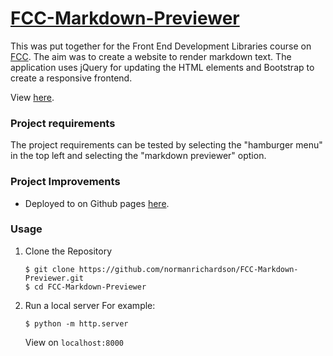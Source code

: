 # [FCC-Markdown-Previewer](https://www.freecodecamp.org/learn/front-end-development-libraries/front-end-development-libraries-projects/build-a-markdown-previewer)

This was put together for the Front End Development Libraries course on [FCC](https://www.freecodecamp.org/learn/front-end-development-libraries). 
The aim was to create a website to render markdown text. 
The application uses jQuery for updating the HTML elements and Bootstrap to create a responsive frontend.

View [here](https://normanrichardson.github.io/FCC-Markdown-Previewer/).

### Project requirements

The project requirements can be tested by selecting the "hamburger menu" in the top left and selecting the "markdown previewer" option.

### Project Improvements

* Deployed to on Github pages [here](https://normanrichardson.github.io/FCC-Markdown-Previewer/).

### Usage
1. Clone the Repository
    ```
    $ git clone https://github.com/normanrichardson/FCC-Markdown-Previewer.git
    $ cd FCC-Markdown-Previewer
    ```

2. Run a local server
    For example:
    ```
    $ python -m http.server
    ```
    View on `localhost:8000`